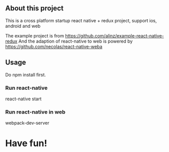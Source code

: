 ## About this project
This is a cross platform startup react native + redux project, support ios, android and web 

The example project is from https://github.com/alinz/example-react-native-redux
And the adaption of react-native to web is powered by https://github.com/necolas/react-native-weba

## Usage
Do npm install first.

### Run react-native
react-native start

### Run react-native in web
webpack-dev-server


# Have fun!

